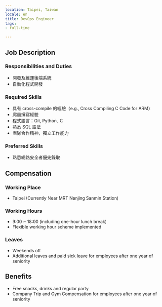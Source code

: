 ```yaml
---
location: Taipei, Taiwan
locale: en
title: DevOps Engineer
tags:
- full-time

---
```

## **Job Description**

### Responsibilities and Duties
* 開發及維運後端系統
* 自動化程式開發

### Required Skills

* 具有 cross-compile 的經驗（e.g., Cross Compiling C Code for ARM）
* 爬蟲撰寫經驗
* 程式語言：Git, Python, Ｃ
* 熟悉 SQL 語法
* 團隊合作精神，獨立工作能力

### Preferred Skills

* 熟悉網路安全者優先錄取

## Compensation

### Working Place
* Taipei (Currently Near MRT Nanjing Sanmin Station)

### Working Hours
* 9:00 ~ 18:00 (including one-hour lunch break)
* Flexible working hour scheme implemented

### Leaves
* Weekends off
* Additional leaves and paid sick leave for employees after one year of seniority

## Benefits
* Free snacks, drinks and regular party
* Company Trip and Gym Compensation for employees after one year of seniority